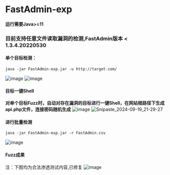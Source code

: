 # FastAdmin-exp
**运行需要Java>=11**
### 目前支持任意文件读取漏洞的检测,FastAdmin版本 < 1.3.4.20220530
#### 单个目标检测：
```shell
java -jar FastAdmin-exp.jar -u http://target.com/
```
![image](https://github.com/user-attachments/assets/d333cb67-a379-4f41-87b2-944c531b0494)
![image](https://github.com/user-attachments/assets/c26e1855-022b-4f65-a0c5-5d4422085959)
#### 目标一键Shell
**对单个目标Fuzz时，自动对存在漏洞的目标进行一键Shell，在网站根路径下生成api.php文件，连接密码随机生成**
![image](https://github.com/user-attachments/assets/26711f47-6965-4c5b-a9f0-0a9c6d684cef)
![Snipaste_2024-09-19_21-29-27](https://github.com/user-attachments/assets/2b672fcc-2cb3-4a29-a1be-f289da4239c9)
#### 进行批量检测
```shell
java -jar FastAdmin-exp.jar -r FastAdmin.csv
```
![image](https://github.com/user-attachments/assets/d7fa9ff7-66fa-4544-ae60-861ef031319a)

#### Fuzz成果
注：下图均为合法渗透测试内容,已修复
![image](https://github.com/user-attachments/assets/b20745a6-6a89-4b2a-ab91-aac870807d38)
